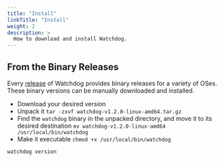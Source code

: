 ```yaml
---
title: "Install"
linkTitle: "Install"
weight: 2
description: >
  How to download and install Watchdog.
---
```


## From the Binary Releases
Every [release](https://github.com/groupe-edf/watchdog/releases) of Watchdog provides binary releases for a variety of OSes. These binary versions can be manually downloaded and installed.

* Download your desired version
* Unpack it `tar -zxvf watchdog-v1.2.0-linux-amd64.tar.gz`
* Find the `watchdog` binary in the unpacked directory, and move it to its desired destination `mv watchdog-v1.2.0-linux-amd64 /usr/local/bin/watchdog`
* Make it executable `chmod +x /usr/local/bin/watchdog`


```bash
watchdog version
```